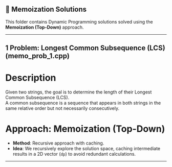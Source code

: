 ## 📁 Memoization Solutions

This folder contains Dynamic Programming solutions solved using the **Memoization (Top-Down)** approach.

---

## 1 Problem: Longest Common Subsequence (LCS) (memo_prob_1.cpp)

# Description
Given two strings, the goal is to determine the length of their Longest Common Subsequence (LCS).  
A common subsequence is a sequence that appears in both strings in the same relative order but not necessarily consecutively.

# Approach: Memoization (Top-Down)
- **Method**: Recursive approach with caching.
- **Idea**: We recursively explore the solution space, caching intermediate results in a 2D vector (`dp`) to avoid redundant calculations.

---



